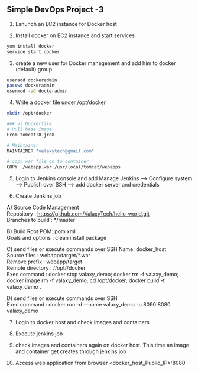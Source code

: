 ## Simple DevOps Project -3 


1. Lanunch an EC2 instance for Docker host

2. Install docker on EC2 instance and start services 
```sh 
yum install docker
service start docker 
```

3. create a new user for Docker management and add him to docker (default) group
```sh
useradd dockeradmin
passwd dockeradmin
usermod -aG dockeradmin
```

4. Write a docker file under /opt/docker
```sh
mkdir /opt/docker

### vi Dockerfile
# Pull base image 
From tomcat:8-jre8 

# Maintainer 
MAINTAINER "valaxytech@gmail.com" 

# copy war file on to container 
COPY ./webapp.war /usr/local/tomcat/webapps
```

5. Login to Jenkins console and add 
Manage Jenkins --> Configure system -->  Publish over SSH --> add docker server and credentials

6. Create Jenkins job 

A) Source Code Management  
 Repository : https://github.com/ValaxyTech/hello-world.git  
 Branches to build : */master  

B) Build
 Root POM: pom.xml  
 Goals and options : clean install package  
 
C) send files or execute commands over SSH
 Name: docker_host  
 Source files	: webapp/target/*.war  
 Remove prefix	: webapp/target  
 Remote directory	: //opt//docker  
 Exec command	: docker stop valaxy_demo; docker rm -f valaxy_demo; docker image rm -f valaxy_demo; cd /opt/docker; docker build -t valaxy_demo .  

D) send files or execute commands over SSH  
  Exec command	: docker run -d --name valaxy_demo -p 8090:8080 valaxy_demo  

7. Login to docker host and check images and containers

8. Execute jenkins job

9. check images and containers again on docker host. This time an image and container get creates through jenkins job

10. Access web application from browser 
<docker_host_Public_IP>:8080

